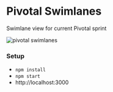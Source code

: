 Pivotal Swimlanes
=====================

Swimlane view for current Pivotal sprint

![pivotal swimlanes](http://oi58.tinypic.com/2h2p3rr.jpg)

### Setup
- `npm install`
- `npm start`
- http://localhost:3000
